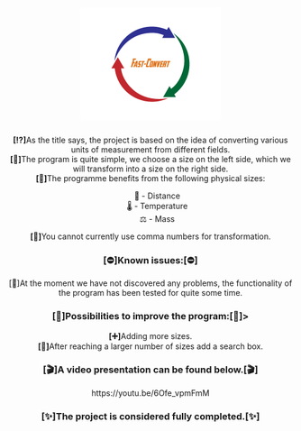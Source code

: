 # <div align = "center">![Logo](https://raw.githubusercontent.com/CMarian02/fast-convert/main/img/fast-convert_logo.png)</div>
<p align = "center"><b>[⁉]</b>As the title says, the project is based on the idea of converting various units of measurement from different fields.<br>
<b>[🔁]</b>The program is quite simple, we choose a size on the left side, which we will transform into a size on the right side.<br>
<b>[📝]</b>The programme benefits from the following physical sizes:<br></p>
<ul align = "center">
📏 - Distance<br>
🌡️ - Temperature<br>
⚖ - Mass<br>
</ul>
<p align = "center"><b>[🛑]</b>You cannot currently use comma numbers for transformation.<br></p>
<h3 align = "center">[⛔]Known issues:[⛔]</h3>
<p align = "center">[🧹]At the moment we have not discovered any problems, the functionality of the program has been tested for quite some time.</p>
<h3 align = "center">[🚀]Possibilities to improve the program:[🚀]></h3>
<p align = "center"><b>[➕]</b>Adding more sizes.<br>
<b>[🔎]</b>After reaching a larger number of sizes add a search box.</p>
<h3 align = "center">[🎬]A video presentation can be found below.[🎬]</h3>
<p align = "center">https://youtu.be/6Ofe_vpmFmM</p>
<h3 align = "center">[✨]The project is considered fully completed.[✨]</h3>
